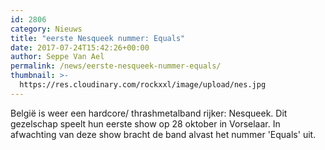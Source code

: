 ```yaml
---
id: 2806
category: Nieuws
title: "eerste Nesqueek nummer: Equals"
date: 2017-07-24T15:42:26+00:00
author: Seppe Van Ael
permalink: /news/eerste-nesqueek-nummer-equals/
thumbnail: >-
  https://res.cloudinary.com/rockxxl/image/upload/nes.jpg
---
```

België is weer een hardcore/ thrashmetalband rijker: Nesqueek. Dit gezelschap speelt hun eerste show op 28 oktober in Vorselaar. In afwachting van deze show bracht de band alvast het nummer 'Equals' uit.
